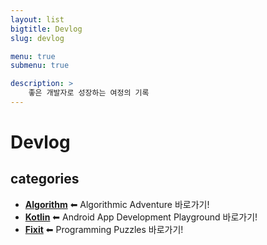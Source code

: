 ```yaml
---
layout: list
bigtitle: Devlog
slug: devlog

menu: true
submenu: true

description: >
    좋은 개발자로 성장하는 여정의 기록
---
```




# Devlog

## categories

* **[Algorithm]** ⬅ Algorithmic Adventure 바로가기!
* **[Kotlin]** ⬅ Android App Development Playground 바로가기!
* **[Fixit]** ⬅ Programming Puzzles 바로가기!

[Algorithm]: /algorithm/
[Kotlin]: /kotlin/
[Fixit]: /fixit/
